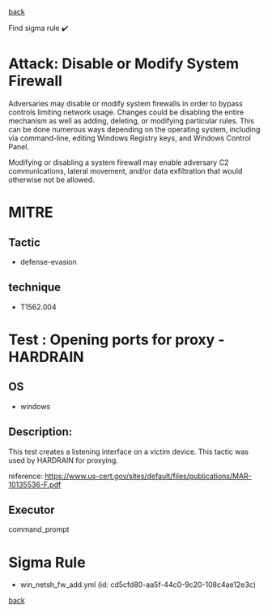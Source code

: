 
[back](../index.md)

Find sigma rule :heavy_check_mark: 

# Attack: Disable or Modify System Firewall 

Adversaries may disable or modify system firewalls in order to bypass controls limiting network usage. Changes could be disabling the entire mechanism as well as adding, deleting, or modifying particular rules. This can be done numerous ways depending on the operating system, including via command-line, editing Windows Registry keys, and Windows Control Panel.

Modifying or disabling a system firewall may enable adversary C2 communications, lateral movement, and/or data exfiltration that would otherwise not be allowed. 

# MITRE
## Tactic
  - defense-evasion


## technique
  - T1562.004


# Test : Opening ports for proxy - HARDRAIN
## OS
  - windows


## Description:
This test creates a listening interface on a victim device. This tactic was used by HARDRAIN for proxying.

reference: https://www.us-cert.gov/sites/default/files/publications/MAR-10135536-F.pdf


## Executor
command_prompt

# Sigma Rule
 - win_netsh_fw_add.yml (id: cd5cfd80-aa5f-44c0-9c20-108c4ae12e3c)



[back](../index.md)
